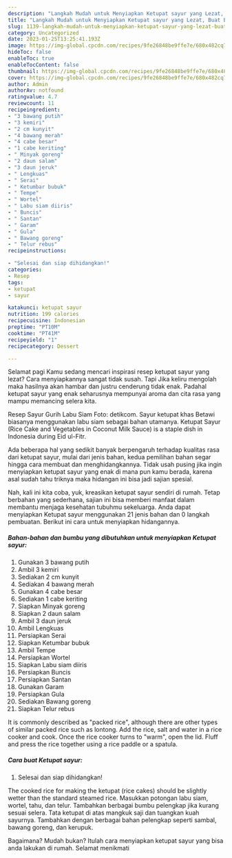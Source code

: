 ```yaml
---
description: "Langkah Mudah untuk Menyiapkan Ketupat sayur yang Lezat, Buat Buka Puasa}"
title: "Langkah Mudah untuk Menyiapkan Ketupat sayur yang Lezat, Buat Buka Puasa}"
slug: 1139-langkah-mudah-untuk-menyiapkan-ketupat-sayur-yang-lezat-buat-buka-puasa
category: Uncategorized
date: 2023-01-25T13:25:41.193Z
image: https://img-global.cpcdn.com/recipes/9fe26848be9ffe7e/680x482cq70/ketupat-sayur-foto-resep-utama.jpg
hideToc: false
enableToc: true
enableTocContent: false
thumbnail: https://img-global.cpcdn.com/recipes/9fe26848be9ffe7e/680x482cq70/ketupat-sayur-foto-resep-utama.jpg
cover: https://img-global.cpcdn.com/recipes/9fe26848be9ffe7e/680x482cq70/ketupat-sayur-foto-resep-utama.jpg
author: Admin
authorAv: notfound
ratingvalue: 4.7
reviewcount: 11
recipeingredient:
- "3 bawang putih"
- "3 kemiri"
- "2 cm kunyit"
- "4 bawang merah"
- "4 cabe besar"
- "1 cabe keriting"
- " Minyak goreng"
- "2 daun salam"
- "3 daun jeruk"
- " Lengkuas"
- " Serai"
- " Ketumbar bubuk"
- " Tempe"
- " Wortel"
- " Labu siam diiris"
- " Buncis"
- " Santan"
- " Garam"
- " Gula"
- " Bawang goreng"
- " Telur rebus"
recipeinstructions:

- "Selesai dan siap dihidangkan!"
categories:
- Resep
tags:
- ketupat
- sayur

katakunci: ketupat sayur 
nutrition: 199 calories
recipecuisine: Indonesian
preptime: "PT10M"
cooktime: "PT41M"
recipeyield: "1"
recipecategory: Dessert

---
```



Selamat pagi Kamu sedang mencari inspirasi resep ketupat sayur yang lezat? Cara menyiapkannya sangat tidak susah. Tapi Jika keliru mengolah maka hasilnya akan hambar dan justru cenderung tidak enak. Padahal ketupat sayur yang enak seharusnya mempunyai aroma dan cita rasa yang mampu memancing selera kita.


Resep Sayur Gurih Labu Siam Foto: detikcom. Sayur ketupat khas Betawi biasanya menggunakan labu siam sebagai bahan utamanya. Ketupat Sayur (Rice Cake and Vegetables in Coconut Milk Sauce) is a staple dish in Indonesia during Eid ul-Fitr.

Ada beberapa hal yang sedikit banyak berpengaruh terhadap kualitas rasa dari ketupat sayur, mulai dari jenis bahan, kedua pemilihan bahan segar hingga cara membuat dan menghidangkannya. Tidak usah pusing jika ingin menyiapkan ketupat sayur yang enak di mana pun kamu berada, karena asal sudah tahu triknya maka hidangan ini bisa jadi sajian spesial.


Nah, kali ini kita coba, yuk, kreasikan ketupat sayur sendiri di rumah. Tetap berbahan yang sederhana, sajian ini bisa memberi manfaat dalam membantu menjaga kesehatan tubuhmu sekeluarga. Anda dapat menyiapkan Ketupat sayur menggunakan 21 jenis bahan dan 0 langkah pembuatan. Berikut ini cara untuk menyiapkan hidangannya.

<!--inarticleads1-->

##### Bahan-bahan dan bumbu yang dibutuhkan untuk menyiapkan Ketupat sayur:

1. Gunakan 3 bawang putih
1. Ambil 3 kemiri
1. Sediakan 2 cm kunyit
1. Sediakan 4 bawang merah
1. Gunakan 4 cabe besar
1. Sediakan 1 cabe keriting
1. Siapkan  Minyak goreng
1. Siapkan 2 daun salam
1. Ambil 3 daun jeruk
1. Ambil  Lengkuas
1. Persiapkan  Serai
1. Siapkan  Ketumbar bubuk
1. Ambil  Tempe
1. Persiapkan  Wortel
1. Siapkan  Labu siam diiris
1. Persiapkan  Buncis
1. Persiapkan  Santan
1. Gunakan  Garam
1. Persiapkan  Gula
1. Sediakan  Bawang goreng
1. Siapkan  Telur rebus


It is commonly described as &#34;packed rice&#34;, although there are other types of similar packed rice such as lontong. Add the rice, salt and water in a rice cooker and cook. Once the rice cooker turns to &#34;warm&#34;, open the lid. Fluff and press the rice together using a rice paddle or a spatula. 

<!--inarticleads2-->

##### Cara buat Ketupat sayur:


1. Selesai dan siap dihidangkan!

The cooked rice for making the ketupat (rice cakes) should be slightly wetter than the standard steamed rice. Masukkan potongan labu siam, wortel, tahu, dan telur. Tambahkan berbagai bumbu pelengkap jika kurang sesuai selera. Tata ketupat di atas mangkuk saji dan tuangkan kuah sayurnya. Tambahkan dengan berbagai bahan pelengkap seperti sambal, bawang goreng, dan kerupuk. 

Bagaimana? Mudah bukan? Itulah cara menyiapkan ketupat sayur yang bisa anda lakukan di rumah. Selamat menikmati
